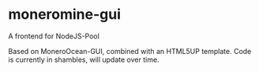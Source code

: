 # moneromine-gui
A frontend for NodeJS-Pool

Based on MoneroOcean-GUI, combined with an HTML5UP template. Code is currently in shambles, will update over time.
